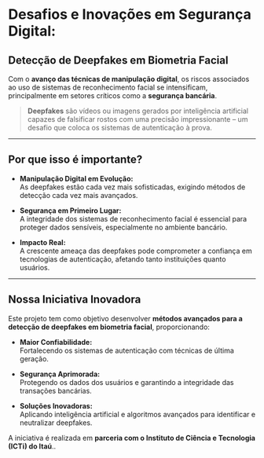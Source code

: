 # Desafios e Inovações em Segurança Digital:  
## Detecção de Deepfakes em Biometria Facial

Com o **avanço das técnicas de manipulação digital**, os riscos associados ao uso de sistemas de reconhecimento facial se intensificam, principalmente em setores críticos como a **segurança bancária**.

> **Deepfakes** são vídeos ou imagens gerados por inteligência artificial capazes de falsificar rostos com uma precisão impressionante – um desafio que coloca os sistemas de autenticação à prova.

---

## Por que isso é importante?

- **Manipulação Digital em Evolução:**  
  As deepfakes estão cada vez mais sofisticadas, exigindo métodos de detecção cada vez mais avançados.

- **Segurança em Primeiro Lugar:**  
  A integridade dos sistemas de reconhecimento facial é essencial para proteger dados sensíveis, especialmente no ambiente bancário.

- **Impacto Real:**  
  A crescente ameaça das deepfakes pode comprometer a confiança em tecnologias de autenticação, afetando tanto instituições quanto usuários.

---

## Nossa Iniciativa Inovadora

Este projeto tem como objetivo desenvolver **métodos avançados para a detecção de deepfakes em biometria facial**, proporcionando:

- **Maior Confiabilidade:**  
  Fortalecendo os sistemas de autenticação com técnicas de última geração.
  
- **Segurança Aprimorada:**  
  Protegendo os dados dos usuários e garantindo a integridade das transações bancárias.

- **Soluções Inovadoras:**  
  Aplicando inteligência artificial e algoritmos avançados para identificar e neutralizar deepfakes.

A iniciativa é realizada em **parceria com o Instituto de Ciência e Tecnologia (ICTi) do Itaú**..


<!--

**Here are some ideas to get you started:**

🙋‍♀️ A short introduction - what is your organization all about?
🌈 Contribution guidelines - how can the community get involved?
👩‍💻 Useful resources - where can the community find your docs? Is there anything else the community should know?
🍿 Fun facts - what does your team eat for breakfast?
🧙 Remember, you can do mighty things with the power of [Markdown](https://docs.github.com/github/writing-on-github/getting-started-with-writing-and-formatting-on-github/basic-writing-and-formatting-syntax)
-->
